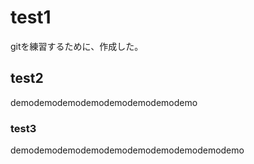 # test1

gitを練習するために、作成した。

## test2

demodemodemodemodemodemodemodemo

### test3

demodemodemodemodemodemodemodemodemodemo